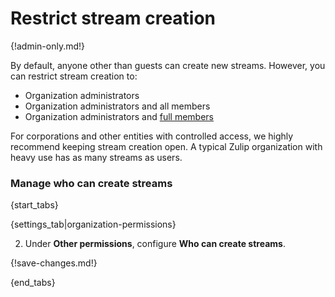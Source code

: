 # Restrict stream creation

{!admin-only.md!}

By default, anyone other than guests can create new streams. However, you can restrict stream
creation to:

* Organization administrators
* Organization administrators and all members
* Organization administrators and [full members](/help/restrict-permissions-of-new-members)

For corporations and other entities with controlled access, we highly
recommend keeping stream creation open. A typical Zulip organization with
heavy use has as many streams as users.

### Manage who can create streams

{start_tabs}

{settings_tab|organization-permissions}

2. Under **Other permissions**, configure **Who can create streams**.

{!save-changes.md!}

{end_tabs}
